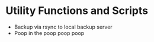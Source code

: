 Utility Functions and Scripts
=============================

* Backup via rsync to local backup server
* Poop in the poop poop poop
